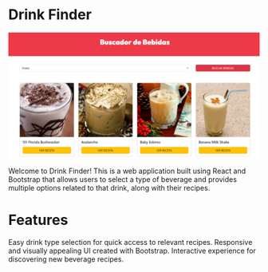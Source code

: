 # Drink Finder

![buscador-bebidas-bootstrap](buscador_bebidas-img.png)

Welcome to Drink Finder! This is a web application built using React and Bootstrap that allows users to select a type of beverage and provides multiple options related to that drink, along with their recipes.

# Features

Easy drink type selection for quick access to relevant recipes.
Responsive and visually appealing UI created with Bootstrap.
Interactive experience for discovering new beverage recipes.
